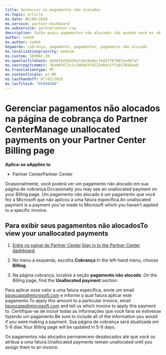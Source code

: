 ```yaml
---
title: Gerenciar os pagamentos não alocados
ms.topic: article
ms.date: 06/08/2020
ms.service: partner-dashboard
ms.subservice: partnercenter-csp
description: Saiba quais pagamentos não alocados são quando você os vê em sua página de cobrança do Partner Center. Saiba também como aplicá-las a suas notas fiscais.
author: sodeb
ms.author: sodeb
keywords: cobrança, pagamento, pagamentos, pagamento não alocado
ms.localizationpriority: medium
ms.custom: SEOMAY.20
ms.openlocfilehash: ddd82643b43be7ab19e4bcf6d25f67d031ed87af
ms.sourcegitcommit: 36a60f672c1c3d6b63fd225d04c5ffa917694ae0
ms.translationtype: MT
ms.contentlocale: pt-BR
ms.lasthandoff: 07/03/2020
ms.locfileid: "85949588"
---
```

# <a name="manage-unallocated-payments-on-your-partner-center-billing-page"></a><span data-ttu-id="885d2-105">Gerenciar pagamentos não alocados na página de cobrança do Partner Center</span><span class="sxs-lookup"><span data-stu-id="885d2-105">Manage unallocated payments on your Partner Center Billing page</span></span>

<span data-ttu-id="885d2-106">**Aplica-se a**</span><span class="sxs-lookup"><span data-stu-id="885d2-106">**Applies to**</span></span>

- <span data-ttu-id="885d2-107">Partner Center</span><span class="sxs-lookup"><span data-stu-id="885d2-107">Partner Center</span></span>

<span data-ttu-id="885d2-108">Ocasionalmente, você poderá ver um pagamento não alocado em sua página de cobrança.</span><span class="sxs-lookup"><span data-stu-id="885d2-108">Occasionally you may see an unallocated payment on your Billing page.</span></span> <span data-ttu-id="885d2-109">Um pagamento não alocado é um pagamento que você fez à Microsoft que não aplicou a uma fatura específica.</span><span class="sxs-lookup"><span data-stu-id="885d2-109">An unallocated payment is a payment you’ve made to Microsoft which you haven’t applied to a specific invoice.</span></span>

## <a name="to-view-your-unallocated-payments"></a><span data-ttu-id="885d2-110">Para exibir seus pagamentos não alocados</span><span class="sxs-lookup"><span data-stu-id="885d2-110">To view your unallocated payments</span></span>

1. <span data-ttu-id="885d2-111">[Entre no painel do Partner Center](https://partner.microsoft.com/dashboard/home).</span><span class="sxs-lookup"><span data-stu-id="885d2-111">[Sign in to the Partner Center dashboard](https://partner.microsoft.com/dashboard/home).</span></span>

2. <span data-ttu-id="885d2-112">No menu à esquerda, escolha **Cobrança**.</span><span class="sxs-lookup"><span data-stu-id="885d2-112">In the left-hand menu, choose **Billing**.</span></span>

3. <span data-ttu-id="885d2-113">Na página cobrança, localize a seção **pagamento não alocado** .</span><span class="sxs-lookup"><span data-stu-id="885d2-113">On the Billing page, find the **Unallocated payment** section.</span></span> 

<span data-ttu-id="885d2-114">Para aplicar esse valor a uma fatura específica, envie um email bposcapp@microsoft.com e informe a qual fatura aplicar este pagamento.</span><span class="sxs-lookup"><span data-stu-id="885d2-114">To apply this amount to a particular invoice, email bposcapp@microsoft.com and tell us which invoice to apply this payment to.</span></span> <span data-ttu-id="885d2-115">Certifique-se de incluir todas as informações que você faria se estivesse fazendo um pagamento.</span><span class="sxs-lookup"><span data-stu-id="885d2-115">Be sure to include all of the information you would if you were making a payment.</span></span> <span data-ttu-id="885d2-116">Sua página de cobrança será atualizada em 5-6 dias.</span><span class="sxs-lookup"><span data-stu-id="885d2-116">Your Billing page will be updated in 5-6 days.</span></span> 

<span data-ttu-id="885d2-117">Os pagamentos não alocados permanecem desalocados até que você os atribua a uma fatura.</span><span class="sxs-lookup"><span data-stu-id="885d2-117">Unallocated payments remain unallocated until you assign them to an invoice.</span></span> 

